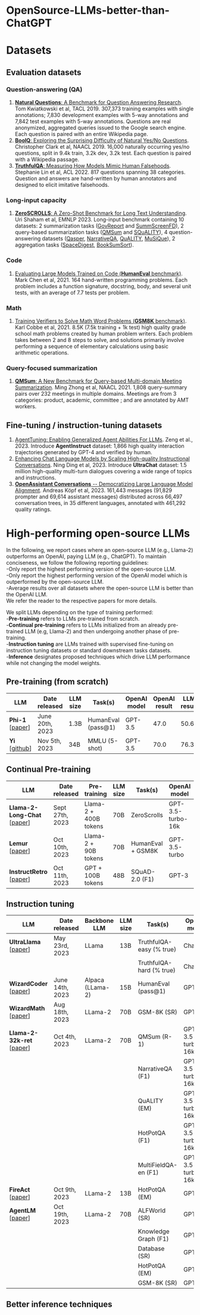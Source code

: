 # OpenSource-LLMs-better-than-ChatGPT


# Datasets

## Evaluation datasets

### Question-answering (QA)

1. [**Natural Questions**: A Benchmark for Question Answering Research](https://aclanthology.org/Q19-1026/). Tom Kwiatkowski et al, TACL 2019. 307,373 training examples with single annotations; 7,830 development examples with 5-way annotations and 7,842 test examples with 5-way annotations. Questions are real anonymized, aggregated queries issued to the Google search engine. Each question is paired with an entire Wikipedia page. 
2. [**BoolQ**: Exploring the Surprising Difficulty of Natural Yes/No Questions](https://aclanthology.org/N19-1300/). Christopher Clark et al, NAACL 2019. 16,000 naturally occurring yes/no questions, split in 9.4k train, 3.2k dev, 3.2k test. Each question is paired with a Wikipedia passage. 
3. [**TruthfulQA**: Measuring How Models Mimic Human Falsehoods](https://arxiv.org/abs/2109.07958). Stephanie Lin et al, ACL 2022. 817 questions spanning 38 categories. Question and answers are hand-written by human annotators and designed to elicit imitative falsehoods.

### Long-input capacity

1. [**ZeroSCROLLS**: A Zero-Shot Benchmark for Long Text Understanding](https://arxiv.org/abs/2305.14196). Uri Shaham et al, EMNLP 2023. Long-input benchmark containing 10 datasets: 2 summarization tasks ([GovReport](https://arxiv.org/abs/2104.02112) and [SummScreenFD](https://arxiv.org/abs/2104.07091)), 2 query-based summarization tasks ([QMSum](https://arxiv.org/abs/2104.05938) and [SQuALITY](https://arxiv.org/abs/2205.11465)), 4 question-answering datasets ([Qasper](https://arxiv.org/abs/2105.03011), [NarrativeQA](https://arxiv.org/abs/1712.07040), [QuALITY](https://arxiv.org/abs/2112.08608), [MuSiQue](https://arxiv.org/abs/2108.00573)), 2 aggregation tasks ([SpaceDigest](https://arxiv.org/abs/2012.04443), [BookSumSort](https://arxiv.org/abs/2105.08209)). 

### Code

1. [Evaluating Large Models Trained on Code (**HumanEval** benchmark)](https://arxiv.org/abs/2107.03374). Mark Chen et al, 2021. 164 hand-written programming problems. Each problem includes a function signature, docstring, body, and several unit tests, with an average of 7.7 tests per problem.

### Math

1. [Training Verifiers to Solve Math Word Problems (**GSM8K** benchmark)](https://arxiv.org/abs/2110.14168). Karl Cobbe et al, 2021. 8.5K (7.5k training + 1k test) high quality grade school math problems created by human problem writers. Each problem takes between 2 and 8 steps to solve, and solutions primarily involve performing a sequence of elementary calculations using basic arithmetic operations.

### Query-focused summarization

1. [**QMSum**: A New Benchmark for Query-based Multi-domain Meeting Summarization](https://arxiv.org/abs/2104.05938). Ming Zhong et al, NAACL 2021. 1,808 query-summary pairs over 232 meetings in multiple domains. Meetings are from 3 categories: product, academic, committee ; and are annotated by AMT workers.

## Fine-tuning / instruction-tuning datasets

1. [AgentTuning: Enabling Generalized Agent Abilities For LLMs](https://arxiv.org/pdf/2310.12823.pdf). Zeng et al., 2023. Introduce **AgentInstruct** dataset: 1,866 high quality interaction trajectories generated by GPT-4 and verified by human.
2. [Enhancing Chat Language Models by Scaling High-quality Instructional Conversations](https://arxiv.org/abs/2305.14233). Ning Ding et al, 2023. Introduce **UltraChat** dataset: 1.5 million high-quality multi-turn dialogues covering a wide range of topics and instructions.
3. [**OpenAssistant Conversations** -- Democratizing Large Language Model Alignment](https://arxiv.org/abs/2304.07327). Andreas Köpf et al, 2023. 161,443 messages (91,829 prompter and 69,614 assistant messages) distributed across 66,497 conversation trees, in 35 different languages, annotated with 461,292 quality ratings.


# High-performing open-source LLMs

In the following, we report cases where an open-source LLM (e.g., Llama-2) outperforms an OpenAI, paying LLM (e.g., ChatGPT). To maintain conciseness, we follow the following reporting guidelines:  
-Only report the highest performing version of the open-source LLM.  
-Only report the highest performing version of the OpenAI model which is outperformed by the open-source LLM.  
-Average results over all datasets where the open-source LLM is better than the OpenAI LLM.  
We refer the reader to the respective papers for more details.  

We split LLMs depending on the type of training performed:  
-**Pre-training** refers to LLMs pre-trained from scratch.  
-**Continual pre-training** refers to LLMs initialized from an already pre-trained LLM (e.g, Llama-2) and then undergoing another phase of pre-training.  
-**Instruction tuning** are LLMs trained with supervised fine-tuning on instruction tuning datasets or standard downstream tasks datasets.  
-**Inference** designates proposed techniques which drive LLM performance while not changing the model weights.  

## Pre-training (from scratch)

| **LLM**     | **Date released** | **LLM size** | **Task(s)** | **OpenAI model** | **OpenAI result** | **LLM result** | **Gain (%)** |
|-------------|-------------------|--------------|-------------|------------------|-------------------|----------------|--------------|
| **Phi-1** [[paper](https://arxiv.org/abs/2306.11644)] | June 20th, 2023 | 1.3B | HumanEval (pass@1) | GPT-3.5 | 47.0 | 50.6 | +7.7% |
| **Yi** [[github](https://github.com/01-ai/Yi)] | Nov 5th, 2023 | 34B | MMLU (5-shot) | GPT-3.5 | 70.0 | 76.3 | +9.0% |

## Continual Pre-training

| **LLM**     | **Date released** | **Pre-training** | **LLM size** | **Task(s)** | **OpenAI model** | **OpenAI result** | **LLM result** | **Gain (%)** |
|-------------|-------------------|------------------|--------------|---------------------------|------------------|-------------------|----------------|--------------|
| **Llama-2-Long-Chat** [[paper](https://arxiv.org/abs/2309.16039)] | Sept 27th, 2023 | Llama-2 + 400B tokens | 70B | ZeroScrolls | GPT-3.5-turbo-16k | 36.7 | 37.7 | +2.7% |
| **Lemur** [[paper](https://arxiv.org/abs/2310.06830)] | Oct 10th, 2023 | Llama-2 + 90B tokens | 70B | HumanEval + GSM8K | GPT-3.5-turbo | 40.77 | 52.50 | +28.77% |
| **InstructRetro** [[paper](https://arxiv.org/abs/2310.07713)] | Oct 11th, 2023 | GPT + 100B tokens | 48B | SQuAD-2.0 (F1) | GPT-3 | 59.5 | 75.6 | +27.1% |

## Instruction tuning

| **LLM**     | **Date released** | **Backbone LLM** | **LLM size** | **Task(s)** | **OpenAI model** | **OpenAI result** | **LLM result** | **Gain (%)** |
|-------------|-------------------|------------------|--------------|------------------|------------------|-------------------|----------------|--------------|
| **UltraLlama** [[paper](https://arxiv.org/abs/2305.14233)] | May 23rd, 2023 | LLama | 13B | TruthfulQA-easy (% true) | ChatGPT | 9.77 | 9.90 | +1.3% |
| | | | | TruthfulQA-hard (% true) | ChatGPT | 9.30 | 9.33 | +0.3% |
| **WizardCoder** [[paper](https://arxiv.org/abs/2306.08568)] | June 14th, 2023 | Alpaca (LLama-2) | 15B | HumanEval (pass@1) | GPT-3.5 | 48.1 | 57.3 | +19.1% |
| **WizardMath** [[paper](https://arxiv.org/abs/2308.09583)] | Aug 18th, 2023 | LLama-2 | 70B | GSM-8K (SR) | GPT-3.5 | 57.1 | 81.6 | +42.9% |
| **Llama-2-32k-ret** [[paper](https://arxiv.org/abs/2310.03025)] | Oct 4th, 2023 | LLama-2 | 70B | QMSum (R-1) | GPT-3.5-turbo-16k | 17.6 | 18.5 | +5.1% |
| | | | | NarrativeQA (F1) | GPT-3.5-turbo-16k | 28.8 | 31.5 | +9.4% |
| | | | | QuALITY (EM) | GPT-3.5-turbo-16k | 72.6 | 75.6 | +4.1% |
| | | | | HotPotQA (F1) | GPT-3.5-turbo-16k | 51.6 | 53.9 | +4.5% |
| | | | | MultiFieldQA-en (F1) | GPT-3.5-turbo-16k | 52.3 | 52.9 | +1.1% |
| **FireAct** [[paper](https://arxiv.org/abs/2310.05915)] | Oct 9th, 2023 | LLama-2 | 13B | HotPotQA (EM) | GPT-3.5 | 31.4 | 34.4 | +9.6% |
| **AgentLM** [[paper](https://arxiv.org/abs/2310.12823)] | Oct 19th, 2023 | LLama-2 | 70B | ALFWorld (SR) | GPT-4 | 78.0 | 86.0 | +10.3% |
| | | | | Knowledge Graph (F1) | GPT-3.5 | 27.2 | 47.0 | +72.8% |
| | | | | Database (SR) | GPT-4 | 33.7 | 37.7 | +11.9% |
| | | | | HotPotQA (EM) | GPT-3.5 | 37.4 | 41.6 | +11.2% |
| | | | | GSM-8K (SR) | GPT-3.5 | 57.1 | 59.7 | +4.6% |

## Better inference techniques 
